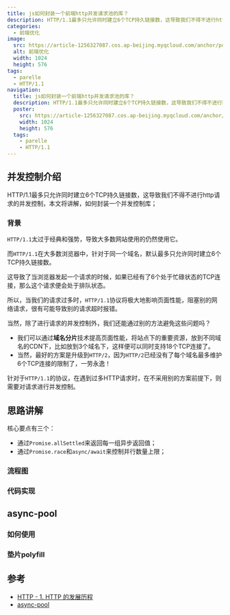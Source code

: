 ```yaml
---
title: js如何封装一个前端http并发请求池的库？
description: HTTP/1.1最多只允许同时建立6个TCP持久链接数，这导致我们不得不进行http请求的并发控制，本文将讲解，如何封装一个并发控制库；
categories:
  - 前端优化
image:
  src: https://article-1256327087.cos.ap-beijing.myqcloud.com/anchor/poster.png
  alt: 前端优化
  width: 1024
  height: 576
tags:
  - parelle
  - HTTP/1.1
navigation:
  title: js如何封装一个前端http并发请求池的库？
  description: HTTP/1.1最多只允许同时建立6个TCP持久链接数，这导致我们不得不进行http请求的并发控制，本文将讲解，如何封装一个并发控制库；
  poster:
    src: https://article-1256327087.cos.ap-beijing.myqcloud.com/anchor/poster.png
    width: 1024
    height: 576
  tags:
    - parelle
    - HTTP/1.1
---
```


## 并发控制介绍

HTTP/1.1最多只允许同时建立6个TCP持久链接数，这导致我们不得不进行http请求的并发控制，本文将讲解，如何封装一个并发控制库；

### 背景
`HTTP/1.1`太过于经典和强势，导致大多数网站使用的仍然使用它。

而`HTTP/1.1`在大多数浏览器中，针对于同一个域名，默认最多只允许同时建立6个TCP持久链接数。

这导致了当浏览器发起一个请求的时候，如果已经有了6个处于忙碌状态的TCP连接，那么这个请求便会处于排队状态。

所以，当我们的请求过多时，`HTTP/1.1`协议将极大地影响页面性能，阻塞别的网络请求，很有可能导致别的请求超时报错。

当然，除了进行请求的并发控制外，我们还能通过别的方法避免这些问题吗？
- 我们可以通过**域名分片**技术提高页面性能，将站点下的重要资源，放到不同域名的CDN下，比如放到3个域名下，这样便可以同时支持18个TCP连接了。
- 当然，最好的方案是升级到`HTTP/2`，因为`HTTP/2`已经没有了每个域名最多维护6个TCP连接的限制了，一劳永逸！

针对于`HTTP/1.1`的协议，在遇到过多HTTP请求时，在不采用别的方案前提下，则需要对请求进行并发控制。


## 思路讲解

核心要点有三个：
- 通过`Promise.allSettled`来返回每一组异步返回值；
- 通过`Promise.race`和`async/await`来控制并行数量上限；

### 流程图

### 代码实现

## async-pool

### 如何使用

### 垫片polyfill

## 参考

- [HTTP - 1. HTTP 的发展历程](https://www.cnblogs.com/liyf-98/p/14416131.html)
- [async-pool](https://github.com/rxaviers/async-pool)